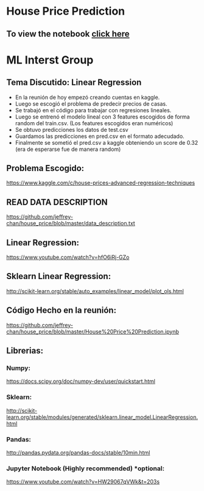 # House Price Prediction

## To view the notebook [click here](https://github.com/jeffrey-chan/house_price/blob/master/House%20Price%20Prediction.ipynb)
# ML Interst Group 

## Tema Discutido: Linear Regression

- En la reunión de hoy empezó creando cuentas en kaggle.
- Luego se escogió el problema de predecir precios de casas.
- Se trabajó en el código para trabajar con regresiones lineales.
- Luego se entrenó el modelo lineal con 3 features escogidos de forma random del train.csv. (Los features escogidos eran numéricos)
- Se obtuvo predicciones los datos de test.csv
- Guardamos las predicciones en pred.csv en el formato adecudado.
- Finalmente se sometió el pred.csv a kaggle obteniendo un score de 0.32 (era de esperarse fue de manera random)

## Problema Escogido:
https://www.kaggle.com/c/house-prices-advanced-regression-techniques

## READ DATA DESCRIPTION

https://github.com/jeffrey-chan/house_price/blob/master/data_description.txt

## Linear Regression: 
https://www.youtube.com/watch?v=hfO6iRj-GZo

## Sklearn Linear Regression: 
http://scikit-learn.org/stable/auto_examples/linear_model/plot_ols.html

## Código Hecho en la reunión:
https://github.com/jeffrey-chan/house_price/blob/master/House%20Price%20Prediction.ipynb


## Librerias:

### Numpy:
https://docs.scipy.org/doc/numpy-dev/user/quickstart.html

### Sklearn:
http://scikit-learn.org/stable/modules/generated/sklearn.linear_model.LinearRegression.html

### Pandas:
http://pandas.pydata.org/pandas-docs/stable/10min.html

### Jupyter Notebook (Highly recommended) *optional:
https://www.youtube.com/watch?v=HW29067qVWk&t=203s
